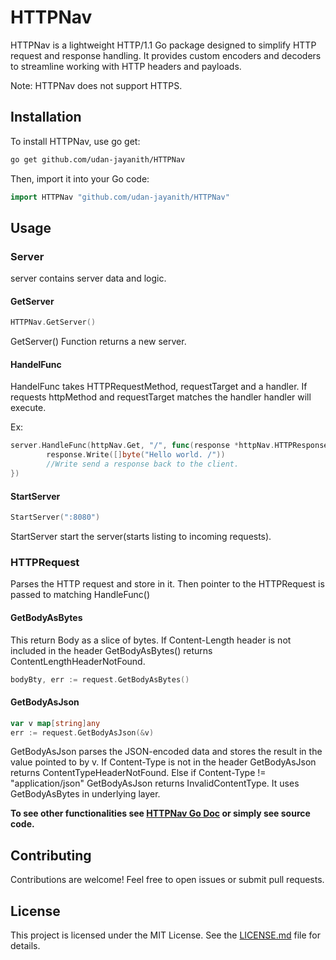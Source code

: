# HTTPNav

HTTPNav is a lightweight HTTP/1.1 Go package designed to simplify HTTP request and response handling. It provides custom encoders and decoders to streamline working with HTTP headers and payloads.

Note: HTTPNav does not support HTTPS.

## Installation

To install HTTPNav, use go get:
```bash
go get github.com/udan-jayanith/HTTPNav
```
Then, import it into your Go code:
```go
import HTTPNav "github.com/udan-jayanith/HTTPNav"
```

## Usage

### Server
server contains server data and logic.

#### GetServer
```go
HTTPNav.GetServer()
```
GetServer() Function returns a new server.

#### HandelFunc
HandelFunc takes HTTPRequestMethod, requestTarget and a handler. If requests httpMethod and requestTarget matches the handler handler will execute.

Ex:
```go
server.HandleFunc(httpNav.Get, "/", func(response *httpNav.HTTPResponse, request *httpNav.HTTPRequest) {
		response.Write([]byte("Hello world. /"))
        //Write send a response back to the client.
})
```

#### StartServer
```go
StartServer(":8080")
```
StartServer start the server(starts listing to incoming requests). 

### HTTPRequest

Parses the HTTP request and store in it. Then pointer to the HTTPRequest is passed to matching HandleFunc()

#### GetBodyAsBytes
This return Body as a slice of bytes. If Content-Length header is not included in the header GetBodyAsBytes() returns ContentLengthHeaderNotFound.

```go
bodyBty, err := request.GetBodyAsBytes()
```
#### GetBodyAsJson
```go
var v map[string]any
err := request.GetBodyAsJson(&v)
```
GetBodyAsJson parses the JSON-encoded data and stores the result in the value pointed to by v. If Content-Type is not in the header GetBodyAsJson returns ContentTypeHeaderNotFound. Else if Content-Type != "application/json" GetBodyAsJson returns InvalidContentType. It uses GetBodyAsBytes in underlying layer.

**To see other functionalities see
[HTTPNav Go Doc](https://pkg.go.dev/github.com/udan-jayanith/HTTPNav) or simply see source code.**

## Contributing
Contributions are welcome! Feel free to open issues or submit pull requests.

## License
This project is licensed under the MIT License. See the [LICENSE.md](https://github.com/udan-jayanith/HTTPNav/blob/main/LICENSE.md) file for details.
